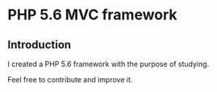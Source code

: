 # PHP 5.6 MVC framework

## Introduction

I created a PHP 5.6 framework with the purpose of studying.

Feel free to contribute and improve it.


